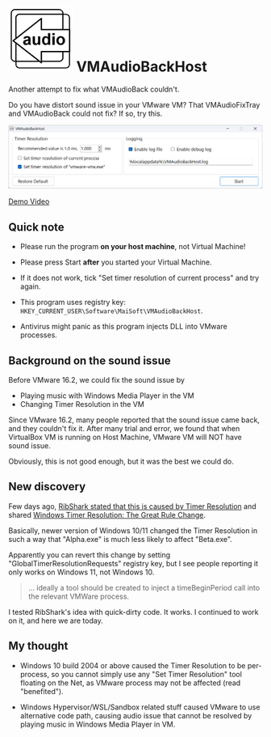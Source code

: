 # ![icon](./vmabh_icon_128.png) VMAudioBackHost
Another attempt to fix what VMAudioBack couldn't.

Do you have distort sound issue in your VMware VM? That VMAudioFixTray and VMAudioBack could not fix? If so, try this.

![screenshot](./vmabh_sshot.png)

[Demo Video](./demo.mp4)

## Quick note

* Please run the program **on your host machine**, not Virtual Machine!

* Please press Start **after** you started your Virtual Machine.

* If it does not work, tick "Set timer resolution of current process" and try again.

* This program uses registry key: `HKEY_CURRENT_USER\Software\MaiSoft\VMAudioBackHost`.

* Antivirus might panic as this program injects DLL into VMware processes.

## Background on the sound issue

Before VMware 16.2, we could fix the sound issue by

* Playing music with Windows Media Player in the VM
* Changing Timer Resolution in the VM

Since VMware 16.2, many people reported that the sound issue came back, and they couldn't fix it.
After many trial and error, we found that when VirtualBox VM is running on Host Machine, VMware VM will NOT have sound issue.

Obviously, this is not good enough, but it was the best we could do.

## New discovery

Few days ago, [RibShark stated that this is caused by Timer Resolution](https://github.com/Raymai97/VMAudioBack/issues/3#issuecomment-1814011116) and shared [Windows Timer Resolution: The Great Rule Change](https://randomascii.wordpress.com/2020/10/04/windows-timer-resolution-the-great-rule-change/).

Basically, newer version of Windows 10/11 changed the Timer Resolution in such a way that "Alpha.exe" is much less likely to affect "Beta.exe".

Apparently you can revert this change by setting "GlobalTimerResolutionRequests" registry key, but I see people reporting it only works on Windows 11, not Windows 10.

> ... ideally a tool should be created to inject a timeBeginPeriod call into the relevant VMWare process.

I tested RibShark's idea with quick-dirty code. It works. I continued to work on it, and here we are today.

## My thought

* Windows 10 build 2004 or above caused the Timer Resolution to be per-process, so you cannot simply use any "Set Timer Resolution" tool floating on the Net, as VMware process may not be affected (read "benefited").

* Windows Hypervisor/WSL/Sandbox related stuff caused VMware to use alternative code path, causing audio issue that cannot be resolved by playing music in Windows Media Player in VM.
